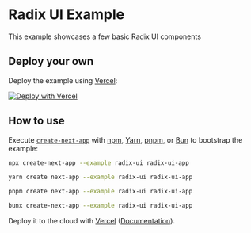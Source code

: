 # Radix UI Example

This example showcases a few basic Radix UI components

## Deploy your own

Deploy the example using [Vercel](https://vercel.com?utm_source=github&utm_medium=readme&utm_campaign=next-example):

[![Deploy with Vercel](https://vercel.com/button)](https://vercel.com/new/clone?repository-url=https://github.com/vercel/next.js/tree/canary/examples/radix-ui&project-name=radix-ui&repository-name=radix-ui)

## How to use

Execute [`create-next-app`](https://github.com/vercel/next.js/tree/canary/packages/create-next-app) with [npm](https://docs.npmjs.com/cli/init), [Yarn](https://yarnpkg.com/lang/en/docs/cli/create/), [pnpm](https://pnpm.io), or [Bun](https://bun.sh/docs/cli/bunx) to bootstrap the example:

```bash
npx create-next-app --example radix-ui radix-ui-app
```

```bash
yarn create next-app --example radix-ui radix-ui-app
```

```bash
pnpm create next-app --example radix-ui radix-ui-app
```

```bash
bunx create-next-app --example radix-ui radix-ui-app
```

Deploy it to the cloud with [Vercel](https://vercel.com/new?utm_source=github&utm_medium=readme&utm_campaign=next-example) ([Documentation](https://nextjs.org/docs/deployment)).
